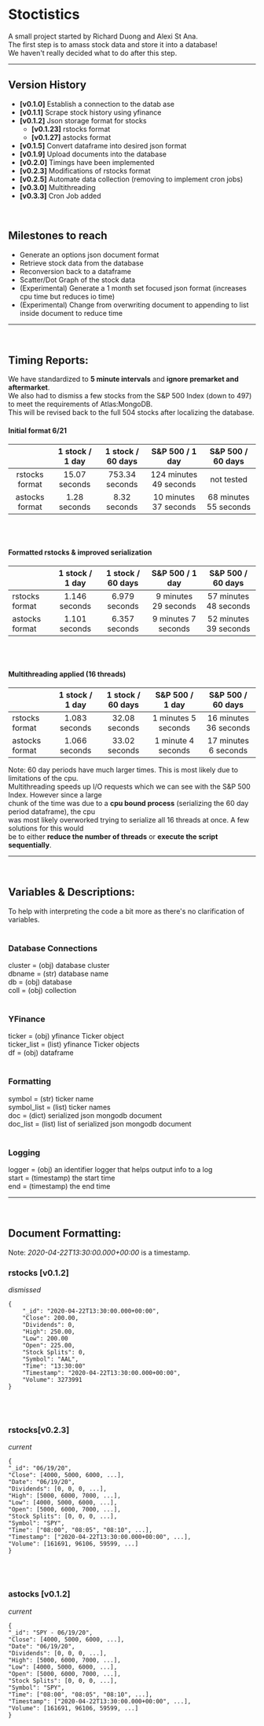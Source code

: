 Stoctistics
===========
A small project started by Richard Duong and Alexi St Ana.<br>
The first step is to amass stock data and store it into a database!<br>
We haven't really decided what to do after this step.<br>

------------------------------------------------------------------------------------------------------------------------------------------
## Version History
+ **\[v0.1.0\]** Establish a connection to the datab
ase<br>
+ **\[v0.1.1\]** Scrape stock history using yfinance<br>
+ **\[v0.1.2\]** Json storage format for stocks<br>
    + **\[v0.1.23\]** rstocks format<br>
    + **\[v0.1.27\]** astocks format<br>
+ **\[v0.1.5\]** Convert dataframe into desired json format<br>
+ **\[v0.1.9\]** Upload documents into the database<br>
+ **\[v0.2.0\]** Timings have been implemented<br>
+ **\[v0.2.3\]** Modifications of rstocks format<br>
+ **\[v0.2.5\]** Automate data collection (removing to implement cron jobs)<br>
+ **\[v0.3.0\]** Multithreading<br>
+ **\[v0.3.3\]** Cron Job added<br>
<br>

## Milestones to reach
- Generate an options json document format
- Retrieve stock data from the database
- Reconversion back to a dataframe
- Scatter/Dot Graph of the stock data
- (Experimental) Generate a 1 month set focused json format (increases cpu time but reduces io time)
- (Experimental) Change from overwriting document to appending to list inside document to reduce time
------------------------------------------------------------------------------------------------------------------------------------------
<br>

## Timing Reports:
We have standardized to **5 minute intervals** and **ignore premarket and aftermarket**.<br>
We also had to dismiss a few stocks from the S&P 500 Index (down to 497) to meet the requirements of Atlas:MongoDB.<br>
This will be revised back to the full 504 stocks after localizing the database.<br>

#### Initial format 6/21
|                	| 1 stock / 1 day 	| 1 stock / 60 days 	|     S&P 500 / 1 day    	|   S&P 500 / 60 days   	|
|:--------------:	|:---------------:	|:-----------------:	|:----------------------:	|:---------------------:	|
| rstocks format 	|  15.07 seconds  	|   753.34 seconds  	| 124 minutes 49 seconds 	|       not tested      	|
| astocks format 	|   1.28 seconds  	|    8.32 seconds   	|  10 minutes 37 seconds 	| 68 minutes 55 seconds 	|
<br>
<br>

#### Formatted rstocks & improved serialization
|                	| 1 stock / 1 day 	| 1 stock / 60 days 	|    S&P 500 / 1 day   	|   S&P 500 / 60 days   	|
|----------------	|:---------------:	|:-----------------:	|:--------------------:	|:---------------------:	|
| rstocks format 	|  1.146 seconds  	|   6.979 seconds   	| 9 minutes 29 seconds 	| 57 minutes 48 seconds 	|
| astocks format 	|  1.101 seconds  	|   6.357 seconds   	|  9 minutes 7 seconds 	| 52 minutes 39 seconds 	|
<br>
<br>

#### Multithreading applied (16 threads)
|                	| 1 stock / 1 day 	| 1 stock / 60 days 	|   S&P 500 / 1 day   	|   S&P 500 / 60 days   	|
|----------------	|:---------------:	|:-----------------:	|:-------------------:	|:---------------------:	|
| rstocks format 	|  1.083 seconds  	|   32.08 seconds   	| 1 minutes 5 seconds 	| 16 minutes 36 seconds 	|
| astocks format 	|  1.066 seconds  	|   33.02 seconds   	|  1 minute 4 seconds 	|  17 minutes 6 seconds 	|

Note: 60 day periods have much larger times. This is most likely due to limitations of the cpu.<br>
Multithreading speeds up I/O requests which we can see with the S&P 500 Index. However since a large<br>
chunk of the time was due to a **cpu bound process** (serializing the 60 day period dataframe), the cpu<br>
was most likely overworked trying to serialize all 16 threads at once. A few solutions for this would<br>
be to either **reduce the number of threads** or **execute the script sequentially**.

----------------------------------------------------------------------------------------------------------------------
<br>

## Variables & Descriptions:
To help with interpreting the code a bit more as there's no clarification of variables.<br>
<br>

### Database Connections 
cluster = (obj) database cluster<br>
dbname = (str) database name<br>
db = (obj) database<br>
coll = (obj) collection<br>
<br>

### YFinance
ticker = (obj) yfinance Ticker object<br>
ticker_list = (list) yfinance Ticker objects<br>
df = (obj) dataframe<br>
<br>

### Formatting
symbol = (str) ticker name<br>
symbol_list = (list) ticker names<br>
doc = (dict) serialized json mongodb document<br>
doc_list = (list) list of serialized json mongodb document<br>
<br>

### Logging
logger = (obj) an identifier logger that helps output info to a log<br>
start = (timestamp) the start time<br>
end = (timestamp) the end time<br>

------------------------------------------------------------------------------------------------------------------------------------------
<br>

## Document Formatting:
Note: *2020-04-22T13:30:00.000+00:00* is a timestamp.

### rstocks \[v0.1.2\]
*dismissed*
```
{
    "_id": "2020-04-22T13:30:00.000+00:00",
    "Close": 200.00,
    "Dividends": 0,
    "High": 250.00,
    "Low": 200.00
    "Open": 225.00,
    "Stock Splits": 0,
    "Symbol": "AAL",
    "Time": "13:30:00"
    "Timestamp": "2020-04-22T13:30:00.000+00:00",
    "Volume": 3273991
}
```
<br>
<br>

### rstocks\[v0.2.3\]
*current*
```
{
"_id": "06/19/20",
"Close": [4000, 5000, 6000, ...],
"Date": "06/19/20",
"Dividends": [0, 0, 0, ...],
"High": [5000, 6000, 7000, ...],
"Low": [4000, 5000, 6000, ...],
"Open": [5000, 6000, 7000, ...],
"Stock Splits": [0, 0, 0, ...],
"Symbol": "SPY",
"Time": ["08:00", "08:05", "08:10", ...],
"Timestamp": ["2020-04-22T13:30:00.000+00:00", ...],
"Volume": [161691, 96106, 59599, ...]
}
```
<br>
<br>

### astocks \[v0.1.2\]
*current*
```
{
"_id": "SPY - 06/19/20",
"Close": [4000, 5000, 6000, ...],
"Date": "06/19/20",
"Dividends": [0, 0, 0, ...],
"High": [5000, 6000, 7000, ...],
"Low": [4000, 5000, 6000, ...],
"Open": [5000, 6000, 7000, ...],
"Stock Splits": [0, 0, 0, ...],
"Symbol": "SPY",
"Time": ["08:00", "08:05", "08:10", ...],
"Timestamp": ["2020-04-22T13:30:00.000+00:00", ...],
"Volume": [161691, 96106, 59599, ...]
}
```
